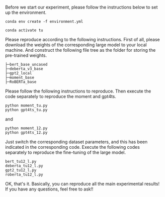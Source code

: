 Before we start our experiment, please follow the instructions below to set up the environment.

```
conda env create -f environment.yml

conda activate tu
```

Please reproduce according to the following instructions. 
First of all, please download the weights of the corresponding large model to your local machine. 
And construct the following file tree as the folder for storing the pre-trained weights.

```
├─bert_base_uncased
├─deberta_v3_base
├─gpt2_local
├─moment_base
├─RoBERTa_base
```

Please follow the following instructions to reproduce.
Then execute the code separately to reproduce the moment and gpt4ts.

```
python moment_tu.py
python gpt4ts_tu.py
```

and

```
python moment_12.py
python gpt4ts_12.py
```

Just switch the corresponding dataset parameters, and this has been indicated in the corresponding code. 
Execute the following codes separately to reproduce the fine-tuning of the large model.

```
bert_tu12_l.py
deberta_tu12_l.py
gpt2_tu12_l.py
roberta_tu12_l.py
```

OK, that's it. Basically, you can reproduce all the main experimental results! If you have any questions, feel free to ask!!
